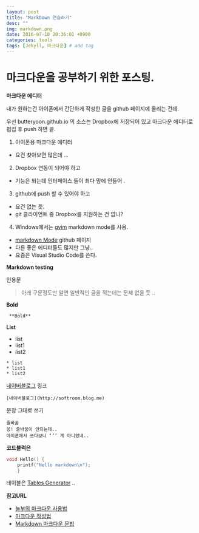 ```yaml
---
layout: post
title: "MarkDown 연습하기"
desc: ""
img: markdown.png
date: 2016-07-10 20:36:01 +0900
categories: tools
tags: [Jekyll, 마크다운] # add tag
---
```


# 마크다운을 공부하기 위한 포스팅. 


**마크다운 에디터**

내가 원하는건 아이폰에서 간단하게 작성한 글을 github 페이지에 올리는 건데. 

우선 butteryoon.github.io 의 소스는 Dropbox에 저장되어 있고 마크다운 에디터로 폅집 후 push 하면 끝. 


1. 아이폰용 마크다운 에디터 
 - 요건 찾아보면 많은데 ...
2. Dropbox 연동이 되어야 하고
 - 기능은 되는데 인터페이스 들이 죄다 맘에 안들어 . 
3. github에 push 할 수 있어야 하고 
 - 요건 없는 듯. 
 - git 클라이언트 중 Dropbox를 지원하는 건 없나? 
4. Windows에서는 [gvim](https://www.vim.org/download.php) markdown mode를 사용. 
 - [markdown Mode](https://github.com/plasticboy/vim-markdown/) github 페이지
 - 다른 좋은 에디터들도 많지만 그냥..
 - 요즘은 Visual Studio Code를 쓴다. 


**Markdown testing**

인용문
> 아래 구문정도만 알면 일반적인 글을 적는데는 문제 없을 듯 .. 
>

 **Bold**  

 ``` **
  **Bold** 
 ```

**List**

* list
* list1
* list2 

```
* list
* list1
* list2 
```

[네이버블로그](http://softroom.blog.me) 링크   

```
[네이버블로그](http://softroom.blog.me) 
```

문장 그대로 쓰기 

```
줄바꿈
응! 줄바꿈이 안되는데.. 
아이폰에서 쓰다보니 ‘’’ 게 아니었네..
```

**코드블럭은** 

```c
void Hello() {
	printf("Hello markdown\n");
	}
``` 

테이블은 [Tables Generator](vhttp://www.tablesgenerator.com/markdown_tables) .. 

**참고URL**
- [놀부의 마크다운 사용법](https://nolboo.kim/blog/2014/04/15/how-to-use-markdown/) 
- [마크다운 작성법](https://gist.github.com/ihoneymon/652be052a0727ad59601) 
- [Markdown 마크다운 문법](https://simhyejin.github.io/2016/06/30/Markdown-syntax/#index)


